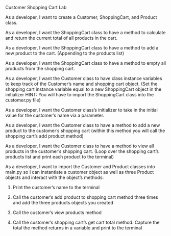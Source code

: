 Customer Shopping Cart Lab

<!-- As a developer, I want to use Python’s proper snake_case for variable names. -->

As a developer, I want to create a Customer, ShoppingCart, and Product class.

<!-- As a developer, I want the Product class to have class properties to keep track of the Product’s name, price, and category. -->

<!-- As a developer, I want the Product class’s initializer to take in the initial values for the name, price, and category via parameters -->

<!-- As a developer, I want the ShoppingCart class to have class properties to keep track of the ShoppingCart’s products (list). -->

As a developer, I want the ShoppingCart class to have a method to calculate and return the current total of all products in the cart.

As a developer, I want the ShoppingCart class to have a method to add a new product to the cart. (Appending to the products list)

As a developer, I want the ShoppingCart class to have a method to empty all products from the shopping cart.

As a developer, I want the Customer class to have class instance variables to keep track of the Customer’s name and shopping cart object. (Set the shopping cart instance variable equal to a new ShoppingCart object in the initializer HINT: You will have to import the ShoppingCart class into the customer.py file)

As a developer, I want the Customer class’s initializer to take in the initial value for the customer’s name via a parameter.

As a developer, I want the Customer class to have a method to add a new product to the customer’s shopping cart (within this method you will call the shopping cart’s add product method)

As a developer, I want the Customer class to have a method to view all products in the customer’s shopping cart. (Loop over the shopping cart’s products list and print each product to the terminal)

As a developer, I want to import the Customer and Product classes into main.py so I can instantiate a customer object as well as three Product objects and interact with the object’s methods:

1. Print the customer’s name to the terminal

2. Call the customer’s add product to shopping cart method three times and add the three products objects you created

3. Call the customer’s view products method

4. Call the customer’s shopping cart’s get cart total method. Capture the total the method returns in a variable and print to the terminal
